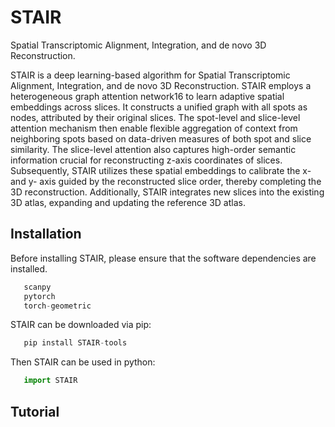 # STAIR
Spatial Transcriptomic Alignment, Integration, and de novo 3D Reconstruction.

STAIR is a deep learning-based algorithm for Spatial Transcriptomic Alignment, Integration, and de novo 3D Reconstruction. STAIR employs a heterogeneous graph attention network16 to learn adaptive spatial embeddings across slices. It constructs a unified graph with all spots as nodes, attributed by their original slices. The spot-level and slice-level attention mechanism then enable flexible aggregation of context from neighboring spots based on data-driven measures of both spot and slice similarity. The slice-level attention also captures high-order semantic information crucial for reconstructing z-axis coordinates of slices. Subsequently, STAIR utilizes these spatial embeddings to calibrate the x- and y- axis guided by the reconstructed slice order, thereby completing the 3D reconstruction. Additionally, STAIR integrates new slices into the existing 3D atlas, expanding and updating the reference 3D atlas.



## Installation

Before installing STAIR, please ensure that the software dependencies are installed.

```python
   scanpy
   pytorch
   torch-geometric
```
STAIR can be downloaded via pip:

```python
   pip install STAIR-tools
```
Then STAIR can be used in python:

```python
   import STAIR
```
## Tutorial
